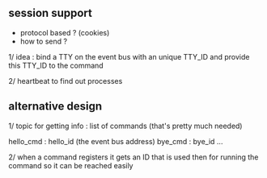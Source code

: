 

## session support

- protocol based ? (cookies)
- how to send ?

1/ idea : bind a TTY on the event bus with an unique TTY_ID and provide this TTY_ID to the command


2/ heartbeat to find out processes


## alternative design

1/ topic for getting info : list of commands (that's pretty much needed)

hello_cmd : hello_id (the event bus address)
bye_cmd : bye_id
...

2/ when a command registers it gets an ID that is used then for running the command so it can be reached easily
